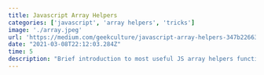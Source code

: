 ```yaml
---
title: Javascript Array Helpers
categories: ['javascript', 'array helpers', 'tricks']
image: './array.jpeg'
url: 'https://medium.com/geekculture/javascript-array-helpers-347b226631'
date: "2021-03-08T22:12:03.284Z"
time: 5
description: "Brief introduction to most useful JS array helpers functions."
---
```

